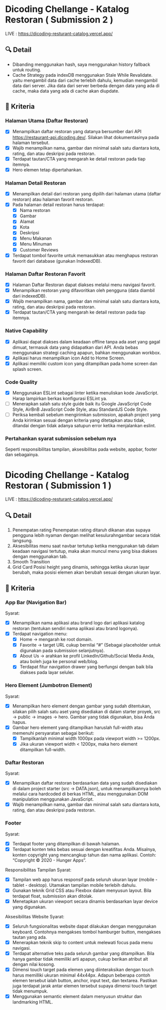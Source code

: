 # Dicoding Chellange - Katalog Restoran ( Submission 2 )
LIVE : https://dicoding-resturant-catalog.vercel.app/
## 🔍 Detail
- Dibanding menggunakan hash, saya menggunakan history fallback untuk routing.
- Cache Strategy pada indexDB menggunakan Stale While Revalidate. yaitu mengambil data dari cache terlebih dahulu, kemudian mengambil data dari server. Jika data dari server berbeda dengan data yang ada di cache, maka data yang ada di cache akan diupdate.


## 📝 Kriteria

### Halaman Utama (Daftar Restoran)
- [x] Menampilkan daftar restoran yang datanya bersumber dari API https://restaurant-api.dicoding.dev/. Silakan lihat dokumentasinya pada halaman tersebut.
- [x] Wajib menampilkan nama, gambar dan minimal salah satu diantara kota, rating, dan atau deskripsi pada restoran.
- [x] Terdapat tautan/CTA yang mengarah ke detail restoran pada tiap itemnya.
- [x] Hero elemen tetap dipertahankan.

### Halaman Detail Restoran
- [x] Menampilkan detail dari restoran yang dipilih dari halaman utama (daftar restoran) atau halaman favorit restoran.
- [x] Pada halaman detail restoran harus terdapat:
   - [x] Nama restoran
   - [x] Gambar
   - [x] Alamat
   - [x] Kota
   - [x] Deskripsi
   - [x] Menu Makanan
   - [x] Menu Minuman
   - [x] Customer Reviews
- [x] Terdapat tombol favorite untuk memasukkan atau menghapus restoran favorit dari database (gunakan IndexedDB).

### Halaman Daftar Restoran Favorit
- [x] Halaman Daftar Restoran dapat diakses melalui menu navigasi favorit.
- [x] Menampilkan restoran yang difavoritkan oleh pengguna (data diambil dari indexedDB).
- [x] Wajib menampilkan nama, gambar dan minimal salah satu diantara kota, rating, dan atau deskripsi pada restoran.
- [x] Terdapat tautan/CTA yang mengarah ke detail restoran pada tiap itemnya.

### Native Capability
- [x] Aplikasi dapat diakses dalam keadaan offline tanpa ada aset yang gagal dimuat, termasuk data yang didapatkan dari API. Anda bebas menggunakan strategi caching apapun, bahkan menggunakan workbox.
- [x] Aplikasi harus menampilkan icon Add to Home Screen.
- [x] Aplikasi memiliki custom icon yang ditampilkan pada home screen dan splash screen.

### Code Quality
- [x] Menggunakan ESLint sebagai linter ketika menuliskan kode JavaScript. Harap lampirkan berkas konfigurasi ESLint ya.
- [ ] Menerapkan salah satu style guide baik itu Google JavaScript Code Style, AirBnB JavaScript Code Style, atau StandardJS Code Style.
- [ ] Periksa kembali sebelum mengirimkan submission, apakah project yang Anda kirimkan sesuai dengan kriteria yang ditetapkan atau tidak, ditandai dengan tidak adanya satupun error ketika menjalankan eslint.

### Pertahankan syarat submission sebelum nya
 Seperti responsibilitas tampilan, aksesibilitas pada website, appbar, footer dan sebagainya.

# Dicoding Chellange - Katalog Restoran ( Submission 1 )

LIVE : https://dicoding-resturant-catalog.vercel.app/

## 🔍 Detail

1. Penempatan rating
   Penempatan rating ditaruh dikanan atas supaya pengguna lebih nyaman dengan melihat kesulurahngambar secara tidak langsung.
2. Aksesibilitas menu saat navbar tertutup
   ketika menggunakan tab dalam keadaan navigasi tertutup, maka akan muncul menu yang bisa diakses dengan menggunakan tab.
3. Smooth Transition
4. Grid Card
   Posisi height yang dinamis, sehingga ketika ukuran layar berubah, maka posisi elemen akan berubah sesuai dengan ukuran layar.

## 📝 Kriteria

### App Bar (Navigation Bar)

Syarat:

- [x] Menampilkan nama aplikasi atau brand logo dari aplikasi katalog restoran (tentukan sendiri nama aplikasi atau brand logonya).
- [x] Terdapat navigation menu:
  - [x] Home → mengarah ke root domain.
  - [x] Favorite → target URL cukup bernilai “#” (Sebagai placeholder untuk digunakan pada submission selanjutnya).
  - [x] About Us → arahkan ke profil LinkedIn/Github/Social Media Anda, atau boleh juga ke personal web/blog.
  - [x] Terdapat fitur navigation drawer yang berfungsi dengan baik bila diakses pada layar seluler.

### Hero Element (Jumbotron Element)

Syarat:

- [x] Menampilkan hero element dengan gambar yang sudah ditentukan, silakan pilih salah satu aset yang disediakan di dalam starter proyek, src → public → images → hero. Gambar yang tidak digunakan, bisa Anda hapus.
- [x] Gambar hero element yang ditampilkan haruslah full-width atau memenuhi persyaratan sebagai berikut:
  - [x] Tampilkanlah minimal width 1000px pada viewport width >= 1200px.
  - [x] Jika ukuran viewport width < 1200px, maka hero element ditampilkan full-width.

### Daftar Restoran

Syarat:

- [x] Menampilkan daftar restoran berdasarkan data yang sudah disediakan di dalam project starter (src → DATA.json), untuk menampilkannya boleh melalui cara hardcoded di berkas HTML, atau menggunakan DOM manipulation menggunakan JavaScript.
- [x] Wajib menampilkan nama, gambar dan minimal salah satu diantara kota, rating, dan atau deskripsi pada restoran.

### Footer

Syarat:

- [x] Terdapat footer yang ditampilkan di bawah halaman.
- [x] Terdapat konten teks bebas sesuai dengan kreatifitas Anda. Misalnya, konten copyright yang mencangkup tahun dan nama aplikasi. Contoh: “Copyright © 2020 - Hunger Apps”.

Responsibilitas Tampilan
Syarat:

- [x] Tampilan web app harus responsif pada seluruh ukuran layar (mobile - tablet - desktop). Utamakan tampilan mobile terlebih dahulu.
- [x] Gunakan teknik Grid CSS atau Flexbox dalam menyusun layout. Bila terdapat float, submission akan ditolak.
- [x] Menetapkan ukuran viewport secara dinamis berdasarkan layar device yang digunakan.

Aksesibilitas Website
Syarat:

- [x] Seluruh fungsionalitas website dapat dilakukan dengan menggunakan keyboard. Contohnya mengakses tombol hamburger button, mengakses tautan yang ada.
- [x] Menerapkan teknik skip to content untuk melewati focus pada menu navigasi.
- [x] Terdapat alternative teks pada seluruh gambar yang ditampilkan. Bila hanya gambar tidak memiliki arti apapun, cukup berikan atribut alt dengan nilai kosong.
- [x] Dimensi touch target pada elemen yang diinteraksikan dengan touch harus memilliki ukuran minimal 44x44px. Adapun beberapa contoh elemen tersebut ialah button, anchor, input text, dan textarea.
      Pastikan juga terdapat jarak antar elemen tersebut supaya dimensi touch target tidak menumpuk.
- [x] Menggunakan semantic element dalam menyusun struktur dan landmarking HTML.
